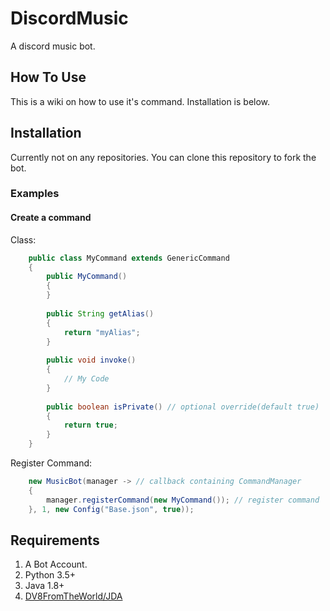 # DiscordMusic
A discord music bot.

## How To Use
This is a wiki on how to use it's command. Installation is below.


## Installation

Currently not on any repositories.
You can clone this repository to fork the bot.

### Examples

#### Create a command
Class:
```java
    public class MyCommand extends GenericCommand 
    {
        public MyCommand()
        {
        }
    
        public String getAlias()
        {
            return "myAlias";
        }
    
        public void invoke()
        {
            // My Code
        }
    
        public boolean isPrivate() // optional override(default true)
        {
            return true;
        }
    }
```

Register Command:
```java
    new MusicBot(manager -> // callback containing CommandManager
    {
        manager.registerCommand(new MyCommand()); // register command
    }, 1, new Config("Base.json", true));
```

## Requirements
1. A Bot Account.
2. Python 3.5+
3. Java 1.8+
4. [DV8FromTheWorld/JDA](https://github.com/DV8FromTheWorld/JDA)
